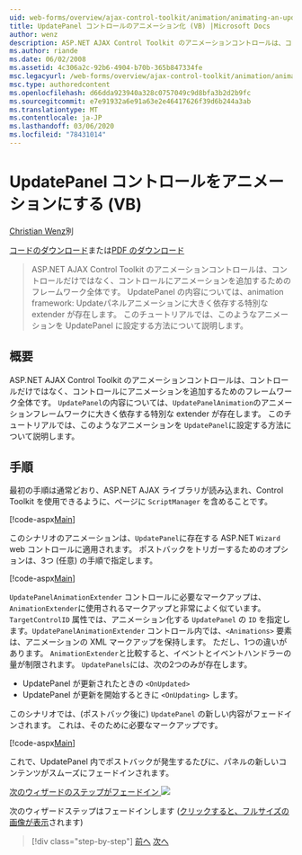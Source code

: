 ```yaml
---
uid: web-forms/overview/ajax-control-toolkit/animation/animating-an-updatepanel-control-vb
title: UpdatePanel コントロールのアニメーション化 (VB) |Microsoft Docs
author: wenz
description: ASP.NET AJAX Control Toolkit のアニメーションコントロールは、コントロールだけではなく、コントロールにアニメーションを追加するためのフレームワーク全体です。 ... の内容
ms.author: riande
ms.date: 06/02/2008
ms.assetid: 4c306a2c-92b6-4904-b70b-365b847334fe
msc.legacyurl: /web-forms/overview/ajax-control-toolkit/animation/animating-an-updatepanel-control-vb
msc.type: authoredcontent
ms.openlocfilehash: d66dda923940a328c0757049c9d8bfa3b2d2b9fc
ms.sourcegitcommit: e7e91932a6e91a63e2e46417626f39d6b244a3ab
ms.translationtype: MT
ms.contentlocale: ja-JP
ms.lasthandoff: 03/06/2020
ms.locfileid: "78431014"
---
```

# <a name="animating-an-updatepanel-control-vb"></a>UpdatePanel コントロールをアニメーションにする (VB)

[Christian Wenz](https://github.com/wenz)別

[コードのダウンロード](https://download.microsoft.com/download/9/3/f/93f8daea-bebd-4821-833b-95205389c7d0/UpdatePanelAnimation1.vb.zip)または[PDF のダウンロード](https://download.microsoft.com/download/b/6/a/b6ae89ee-df69-4c87-9bfb-ad1eb2b23373/updatepanelanimation1VB.pdf)

> ASP.NET AJAX Control Toolkit のアニメーションコントロールは、コントロールだけではなく、コントロールにアニメーションを追加するためのフレームワーク全体です。 UpdatePanel の内容については、animation framework: Updateパネルアニメーションに大きく依存する特別な extender が存在します。 このチュートリアルでは、このようなアニメーションを UpdatePanel に設定する方法について説明します。

## <a name="overview"></a>概要

ASP.NET AJAX Control Toolkit のアニメーションコントロールは、コントロールだけではなく、コントロールにアニメーションを追加するためのフレームワーク全体です。 `UpdatePanel`の内容については、`UpdatePanelAnimation`のアニメーションフレームワークに大きく依存する特別な extender が存在します。 このチュートリアルでは、このようなアニメーションを `UpdatePanel`に設定する方法について説明します。

## <a name="steps"></a>手順

最初の手順は通常どおり、ASP.NET AJAX ライブラリが読み込まれ、Control Toolkit を使用できるように、ページに `ScriptManager` を含めることです。

[!code-aspx[Main](animating-an-updatepanel-control-vb/samples/sample1.aspx)]

このシナリオのアニメーションは、`UpdatePanel`に存在する ASP.NET `Wizard` web コントロールに適用されます。 ポストバックをトリガーするためのオプションは、3つ (任意) の手順で指定します。

[!code-aspx[Main](animating-an-updatepanel-control-vb/samples/sample2.aspx)]

`UpdatePanelAnimationExtender` コントロールに必要なマークアップは、`AnimationExtender`に使用されるマークアップと非常によく似ています。 `TargetControlID` 属性では、アニメーション化する `UpdatePanel` の `ID` を指定します。`UpdatePanelAnimationExtender` コントロール内では、`<Animations>` 要素は、アニメーションの XML マークアップを保持します。 ただし、1つの違いがあります。 `AnimationExtender`と比較すると、イベントとイベントハンドラーの量が制限されます。 `UpdatePanels`には、次の2つのみが存在します。

- UpdatePanel が更新されたときの `<OnUpdated>`
- UpdatePanel が更新を開始するときに `<OnUpdating>` します。

このシナリオでは、(ポストバック後に) `UpdatePanel` の新しい内容がフェードインされます。 これは、そのために必要なマークアップです。

[!code-aspx[Main](animating-an-updatepanel-control-vb/samples/sample3.aspx)]

これで、UpdatePanel 内でポストバックが発生するたびに、パネルの新しいコンテンツがスムーズにフェードインされます。

[次のウィザードのステップがフェードイン ![](animating-an-updatepanel-control-vb/_static/image2.png)](animating-an-updatepanel-control-vb/_static/image1.png)

次のウィザードステップはフェードインします ([クリックすると、フルサイズの画像が表示](animating-an-updatepanel-control-vb/_static/image3.png)されます)

> [!div class="step-by-step"]
> [前へ](changing-an-animation-using-client-side-code-vb.md)
> [次へ](dynamically-controlling-updatepanel-animations-vb.md)
